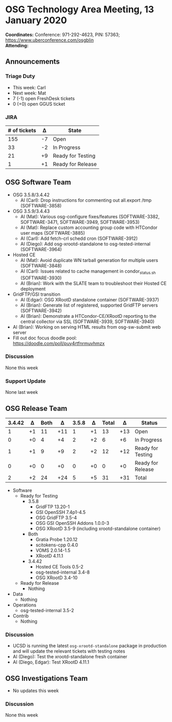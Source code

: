 # OSG Technology Area Meeting, 13 January 2020

**Coordinates:** Conference: 971-292-4623, PIN: 57363; <https://www.uberconference.com/osgblin>  
**Attending:**   


## Announcements


### Triage Duty

-   This week: Carl
-   Next week: Mat
-   7 (-1) open FreshDesk tickets
-   0 (+0) open GGUS ticket


### JIRA

| # of tickets | &Delta; | State             |
|------------ |------- |----------------- |
| 155          | -7      | Open              |
| 33           | -2      | In Progress       |
| 21           | +9      | Ready for Testing |
| 1            | +1      | Ready for Release |


## OSG Software Team

-   OSG 3.5.8/3.4.42  
    -   AI (Carl): Drop instructions for commenting out all.export /tmp (SOFTWARE-3858)
-   OSG 3.5.9/3.4.43  
    -   AI (Mat): Various osg-configure fixes/features (SOFTWARE-3382, SOFTWARE-3471, SOFTWARE-3949, SOFTWARE-3953)
    -   AI (Mat): Replace custom accounting group code with HTCondor user maps (SOFTWARE-3885)
    -   AI (Carl): Add fetch-crl schedd cron (SOFTWARE-3912)
    -   AI (Diego): Add osg-xrootd-standalone to osg-tested-internal (SOFTWARE-3964)
-   Hosted CE  
    -   AI (Mat): Avoid duplicate WN tarball generation for multiple users (SOFTWARE-3848)
    -   AI (Carl): Issues related to cache management in condor<sub>status.sh</sub> (SOFTWARE-3930)
    -   AI (Brian): Work with the SLATE team to troubleshoot their Hosted CE deployment
-   GridFTP/GSI transition  
    -   AI (Edgar): OSG XRootD standalone container (SOFTWARE-3937)
    -   AI (Brian): Generate list of registered, supported GridFTP servers (SOFTWARE-3942)
    -   AI (Brian): Demonstrate a HTCondor-CE/XRootD reporting to the central collector via SSL (SOFTWARE-3939, SOFTWARE-3940)
-   AI (Brian): Working on serving HTML results from osg-sw-submit web server
-   Fill out doc focus doodle pool: <https://doodle.com/poll/puy4rtfnrmuvhmzx>


### Discussion

None this week  


### Support Update

None last week  


## OSG Release Team

| 3.4.42 | &Delta; | Both | &Delta; | 3.5.8 | &Delta; | Total | &Delta; | Status            |
| ------ | ------- | ---- | ------- | ----- | ------- | ----- | ------- | ----------------- |
| 1      | +1      | 11   | +11     | 1     | +1      | 13    | +13     | Open              |
| 0      | +0      | 4    | +4      | 2     | +2      | 6     | +6      | In Progress       |
| 1      | +1      | 9    | +9      | 2     | +2      | 12    | +12     | Ready for Testing |
| 0      | +0      | 0    | +0      | 0     | +0      | 0     | +0      | Ready for Release |
| 2      | +2      | 24   | +24     | 5     | +5      | 31    | +31     | Total             |

-   Software  
    -   Ready for Testing  
        -   3.5.8  
            -   GridFTP 13.20-1
            -   GSI OpenSSH 7.4p1-4.5
            -   OSG GridFTP 3.5-4
            -   OSG GSI OpenSSH Addons 1.0.0-3
            -   OSG XRootD 3.5-9 (including xrootd-standalone container)
        -   Both  
            -   Gratia Probe 1.20.12
            -   scitokens-cpp 0.4.0
            -   VOMS 2.0.14-1.5
            -   XRootD 4.11.1
        -   3.4.42  
            -   Hosted CE Tools 0.5-2
            -   osg-tested-internal 3.4-8
            -   OSG XRootD 3.4-10
    -   Ready for Release  
        -   Nothing
-   Data  
    -   Nothing
-   Operations  
    -   osg-tested-internal 3.5-2
-   Contrib  
    -   Nothing


### Discussion

-   UCSD is running the latest `osg-xrootd-standalone` package in production and will update the relevant tickets with testing notes
-   AI (Diego): Test the xrootd-standalone fresh container
-   AI (Diego, Edgar): Test XRootD 4.11.1


## OSG Investigations Team

-   No updates this week


### Discussion

None this week
